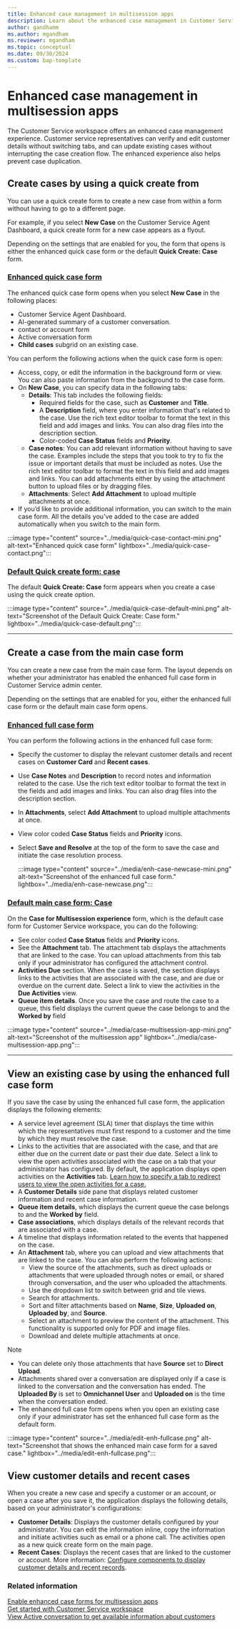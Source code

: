 ```yaml
---
title: Enhanced case management in multisession apps
description: Learn about the enhanced case management in Customer Service multisession apps.
author: gandhamm 
ms.author: mgandham 
ms.reviewer: mgandham
ms.topic: conceptual
ms.date: 09/30/2024 
ms.custom: bap-template 
---
```



# Enhanced case management in multisession apps

The Customer Service workspace offers an enhanced case management experience. Customer service representatives can verify and edit customer details without switching tabs, and can update existing cases without interrupting the case creation flow. The enhanced experience also helps prevent case duplication.

## Create cases by using a quick create from

You can use a quick create form to create a new case from within a form without having to go to a different page.

For example, if you select **New Case** on the Customer Service Agent Dashboard, a quick create form for a new case appears as a flyout.

Depending on the settings that are enabled for you, the form that opens is either the enhanced quick case form or the default **Quick Create: Case** form.

   ### [Enhanced quick case form](#tab/enhancedquickcreateform)

   The enhanced quick case form opens when you select **New Case** in the following places:

   - Customer Service Agent Dashboard.
   - AI-generated summary of a customer conversation.
   - contact or account form 
   - Active conversation form
   - **Child cases** subgrid on an existing case.

 You can perform the following actions when the quick case form is open:

   - Access, copy, or edit the information in the background form or view. You can also paste information from the background to the case form.
   - On **New Case**, you can specify data in the following tabs:
      - **Details**: This tab includes the following fields:
           - Required fields for the case, such as **Customer** and **Title**.
           - A **Description** field, where you enter information that's related to the case. Use the rich text editor toolbar to format the text in this field and add images and links. You can also drag files into the description section.
           - Color-coded **Case Status** fields and **Priority**.
      - **Case notes**: You can add relevant information without having to save the case. Examples include the steps that you took to try to fix the issue or important details that must be included as notes. Use the rich text editor toolbar to format the text in this field and add images and links. You can add attachments either by using the attachment button to upload files or by dragging files.
      - **Attachments**: Select **Add Attachment** to upload multiple attachments at once.
   - If you’d like to provide additional information, you can switch to the main case form.  All the details you've added to the case are added automatically when you switch to the main form.
    
   :::image type="content" source="../media/quick-case-contact-mini.png" alt-text="Enhanced quick case form" lightbox="../media/quick-case-contact.png":::

   ### [Default Quick create form: case](#tab/quickcreateform)
    
   The default **Quick Create: Case** form appears when you create a case using the quick create option.

   :::image type="content" source="../media/quick-case-default-mini.png" alt-text="Screenshot of the Default Quick Create: Case form." lightbox="../media/quick-case-default.png":::

   ---

## Create a case from the main case form

You can create a new case from the main case form. The layout depends on whether your administrator has enabled the enhanced full case form in Customer Service admin center.

Depending on the settings that are enabled for you, either the enhanced full case form or the default main case form opens.

   ### [Enhanced full case form](#tab/enhancedfullcaseform)

   You can perform the following actions in the enhanced full case form:
   - Specify the customer to display the relevant customer details and recent cases on **Customer Card** and  **Recent cases**.
   - Use **Case Notes** and **Description** to record notes and information related to the case. Use the rich text editor toolbar to format the text in the fields and add images and links. You can also drag files into the description section.
   - In **Attachments**, select **Add Attachment** to upload multiple attachments at once.
   -  View color coded **Case Status** fields and **Priority** icons.
   - Select **Save and Resolve** at the top of the form to save the case and initiate the case resolution process.
    
     :::image type="content" source="../media/enh-case-newcase-mini.png" alt-text="Screenshot of the enhanced full case form." lightbox="../media/enh-case-newcase.png":::

   ### [Default main case form: Case](#tab/fullcaseform)
    
   On the **Case for Multisession experience** form, which is the default case form for Customer Service workspace, you can do the following: 

   - See color coded **Case Status** fields and **Priority** icons.
   - See the **Attachment** tab. The attachment tab displays the attachments that are linked to the case. You can upload attachments from this tab only if your administrator has configured the attachment control.
   - **Activities Due** section. When the case is saved, the section displays links to the activities that are associated with the case, and are due or overdue on the current date. Select a link to view the activities in the **Due Activities** view.
   - **Queue item details**. Once you save the case and route the case to a queue, this field displays the current queue the case belongs to and the **Worked by** field

   :::image type="content" source="../media/case-multisession-app-mini.png" alt-text="Screenshot of the multisession app" lightbox="../media/case-multisession-app.png":::

 ---

## View an existing case by using the enhanced full case form

If you save the case by using the enhanced full case form, the application displays the following elements:
   - A service level agreement (SLA) timer that displays the time within which the representatives must first respond to a customer and the time by which they must resolve the case.
   - Links to the activities that are associated with the case, and that are either due on the current date or past their due date. Select a link to view the open activities associated with the case on a tab that your administrator has configured. By default, the application displays open activities on the **Activities** tab. [Learn how to specify a tab to redirect users to view the open activities for a case.](../administer/case-enh-config.md)
   - A **Customer Details** side pane that displays related customer information and recent case information.
   - **Queue item details**, which displays the current queue the case belongs to and the **Worked by** field.
   - **Case associations**, which displays details of the relevant records that are associated with a case. 
   - A timeline that displays information related to the events that happened on the case.
   - An **Attachment** tab, where you can upload and view attachments that are linked to the case. You can also perform the following actions:
      - View the source of the attachments, such as direct uploads or attachments that were uploaded through notes or email, or shared through conversation, and the user who uploaded the attachments.
      - Use the dropdown list to switch between grid and tile views.
      - Search for attachments.
      - Sort and filter attachments based on **Name**, **Size**, **Uploaded on**, **Uploaded by**, and **Source**.
      - Select an attachment to preview the content of the attachment. This functionality is supported only for PDF and image files.
      - Download and delete multiple attachments at once.

   > [!NOTE]
   > - You can delete only those attachments that have **Source** set to **Direct Upload**.
   > - Attachments shared over a conversation are displayed only if a case is linked to the conversation and the conversation has ended. The **Uploaded By** is set to **Omnichannel User** and **Uploaded on** is the time when the conversation ended.
   > - The enhanced full case form opens when you open an existing case only if your administrator has set the enhanced full case form as the default form.

:::image type="content" source="../media/edit-enh-fullcase.png" alt-text="Screenshot that shows the enhanced main case form for a saved case." lightbox="../media/edit-enh-fullcase.png":::


## View customer details and recent cases

When you create a new case and specify a customer or an account, or open a case after you save it, the application displays the following details, based on your administrator's configurations:

- **Customer Details**: Displays the customer details configured by your administrator. You can edit the information inline, copy the information and initiate activities such as email or a phone call. The activities open as a new quick create form on the main page.
- **Recent Cases**: Displays the recent cases that are linked to the customer or account. More information: [Configure components to display customer details and recent records](../administer/add-display-components-to-case-form.md).


### Related information

[Enable enhanced case forms for multisession apps](../administer/case-enh-config.md)<br>
[Get started with Customer Service workspace](../implement/csw-overview.md)<br>
[View Active conversation to get available information about customers](../use/oc-customer-summary.md)
